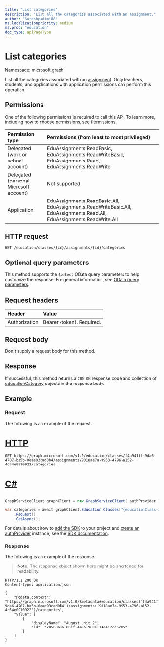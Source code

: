 ```yaml
---
title: "List categories"
description: "List all the categories associated with an assignment."
author: "Sureshpadimi88"
ms.localizationpriority: medium
ms.prod: "education"
doc_type: apiPageType
---
```


# List categories

Namespace: microsoft.graph

List all the categories associated with an [assignment](../resources/educationassignment.md). Only teachers, students, and applications with application permissions can perform this operation.

## Permissions
One of the following permissions is required to call this API. To learn more, including how to choose permissions, see [Permissions](/graph/permissions-reference).

|Permission type      | Permissions (from least to most privileged)              |
|:--------------------|:---------------------------------------------------------|
|Delegated (work or school account) |  EduAssignments.ReadBasic, EduAssignments.ReadWriteBasic, EduAssignments.Read, EduAssignments.ReadWrite  |
|Delegated (personal Microsoft account) |  Not supported.  |
|Application | EduAssignments.ReadBasic.All, EduAssignments.ReadWriteBasic.All, EduAssignments.Read.All, EduAssignments.ReadWrite.All | 

## HTTP request
<!-- { "blockType": "ignored" } -->
```http
GET /education/classes/{id}/assignments/{id}/categories
```

## Optional query parameters

This method supports the `$select` OData query parameters to help customize the response. For general information, see [OData query parameters](/graph/query-parameters).

## Request headers
| Header       | Value |
|:---------------|:--------|
| Authorization  | Bearer {token}. Required.  |

## Request body
Don't supply a request body for this method.

## Response
If successful, this method returns a `200 OK` response code and collection of [educationCategory](../resources/educationcategory.md) objects in the response body.

## Example
### Request
The following is an example of the request.

# [HTTP](#tab/http)
<!-- {
  "blockType": "request",
  "sampleKeys": ["f4a941ff-9da6-4707-ba5b-0eae93cad0b4","9018ae7a-9953-4796-a152-4c54e0910922"],  
  "name": "get_assignment_categories"
}-->
```msgraph-interactive
GET https://graph.microsoft.com/v1.0/education/classes/f4a941ff-9da6-4707-ba5b-0eae93cad0b4/assignments/9018ae7a-9953-4796-a152-4c54e0910922/categories
```

# [C#](#tab/csharp)

```csharp

GraphServiceClient graphClient = new GraphServiceClient( authProvider );

var categories = await graphClient.Education.Classes["{educationClass-id}"].Assignments["{educationAssignment-id}"].Categories
	.Request()
	.GetAsync();

```


 For details about how to [add the SDK](/graph/sdks/sdk-installation) to your project and [create an authProvider](/graph/sdks/choose-authentication-providers) instance, see the [SDK documentation](/graph/sdks/sdks-overview).

### Response
The following is an example of the response. 

>**Note:** The response object shown here might be shortened for readability.

<!-- {
  "blockType": "response",
  "truncated": true,
  "@odata.type": "microsoft.graph.educationCategory",
  "isCollection": true
} -->
```http
HTTP/1.1 200 OK
Content-type: application/json

{
    "@odata.context": "https://graph.microsoft.com/v1.0/$metadata#education/classes('f4a941ff-9da6-4707-ba5b-0eae93cad0b4')/assignments('9018ae7a-9953-4796-a152-4c54e0910922')/categories",
    "value": [
        {
            "displayName": "August Unit 2",
            "id": "70563636-801f-440a-989e-14d417cc5c05"
        }
    ]
}
```

<!-- uuid: 8fcb5dbc-d5aa-4681-8e31-b001d5168d79
2015-10-25 14:57:30 UTC -->
<!--
{
  "type": "#page.annotation",
  "description": "List categories added to an assignment",
  "keywords": "",
  "section": "documentation",
  "tocPath": "",
  "suppressions": []
}
-->
